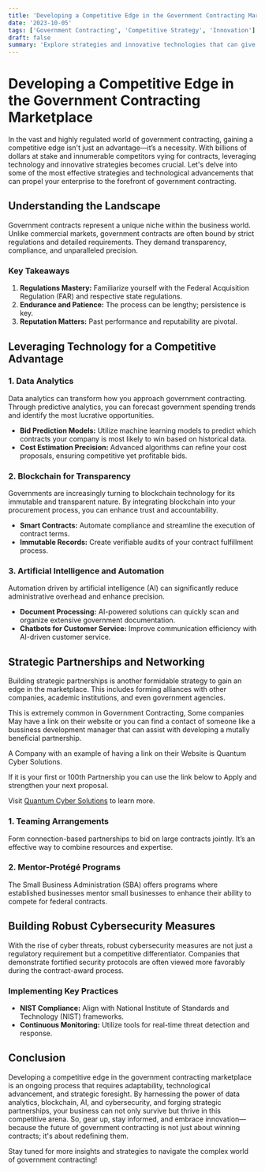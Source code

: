 ```yaml
---
title: 'Developing a Competitive Edge in the Government Contracting Marketplace'
date: '2023-10-05'
tags: ['Government Contracting', 'Competitive Strategy', 'Innovation']
draft: false
summary: 'Explore strategies and innovative technologies that can give your business a competitive advantage in the government contracting marketplace.'
---
```


# Developing a Competitive Edge in the Government Contracting Marketplace

In the vast and highly regulated world of government contracting, gaining a competitive edge isn't just an advantage—it’s a necessity. With billions of dollars at stake and innumerable competitors vying for contracts, leveraging technology and innovative strategies becomes crucial. Let's delve into some of the most effective strategies and technological advancements that can propel your enterprise to the forefront of government contracting.

## Understanding the Landscape

Government contracts represent a unique niche within the business world. Unlike commercial markets, government contracts are often bound by strict regulations and detailed requirements. They demand transparency, compliance, and unparalleled precision.

### Key Takeaways
1. **Regulations Mastery:** Familiarize yourself with the Federal Acquisition Regulation (FAR) and respective state regulations.
2. **Endurance and Patience:** The process can be lengthy; persistence is key.
3. **Reputation Matters:** Past performance and reputability are pivotal.

## Leveraging Technology for a Competitive Advantage

### 1. **Data Analytics**

Data analytics can transform how you approach government contracting. Through predictive analytics, you can forecast government spending trends and identify the most lucrative opportunities.

* **Bid Prediction Models:** Utilize machine learning models to predict which contracts your company is most likely to win based on historical data.
* **Cost Estimation Precision:** Advanced algorithms can refine your cost proposals, ensuring competitive yet profitable bids.

### 2. **Blockchain for Transparency**

Governments are increasingly turning to blockchain technology for its immutable and transparent nature. By integrating blockchain into your procurement process, you can enhance trust and accountability.

* **Smart Contracts:** Automate compliance and streamline the execution of contract terms.
* **Immutable Records:** Create verifiable audits of your contract fulfillment process.

### 3. **Artificial Intelligence and Automation**

Automation driven by artificial intelligence (AI) can significantly reduce administrative overhead and enhance precision.

* **Document Processing:** AI-powered solutions can quickly scan and organize extensive government documentation.
* **Chatbots for Customer Service:** Improve communication efficiency with AI-driven customer service.

## Strategic Partnerships and Networking

Building strategic partnerships is another formidable strategy to gain an edge in the marketplace. This includes forming alliances with other companies, academic institutions, and even government agencies.

This is extremely common in Government Contracting, Some companies May have a link on their website or you can find a contact of someone like a bussiness development manager that can assist with developing a mutally beneficial partnership.

A Company with an example of having a link on their Website is Quantum Cyber Solutions.

If it is your first or 100th Partnership you can use the link below to Apply and strengthen your next proposal. 

Visit [Quantum Cyber Solutions](https://www.quantumcybersolutions.com/Partners) to learn more.

### 1. **Teaming Arrangements**

Form connection-based partnerships to bid on large contracts jointly. It’s an effective way to combine resources and expertise.

### 2. **Mentor-Protégé Programs**

The Small Business Administration (SBA) offers programs where established businesses mentor small businesses to enhance their ability to compete for federal contracts.

## Building Robust Cybersecurity Measures

With the rise of cyber threats, robust cybersecurity measures are not just a regulatory requirement but a competitive differentiator. Companies that demonstrate fortified security protocols are often viewed more favorably during the contract-award process.

### Implementing Key Practices
* **NIST Compliance:** Align with National Institute of Standards and Technology (NIST) frameworks.
* **Continuous Monitoring:** Utilize tools for real-time threat detection and response.

## Conclusion

Developing a competitive edge in the government contracting marketplace is an ongoing process that requires adaptability, technological advancement, and strategic foresight. By harnessing the power of data analytics, blockchain, AI, and cybersecurity, and forging strategic partnerships, your business can not only survive but thrive in this competitive arena. So, gear up, stay informed, and embrace innovation—because the future of government contracting is not just about winning contracts; it's about redefining them.

Stay tuned for more insights and strategies to navigate the complex world of government contracting!